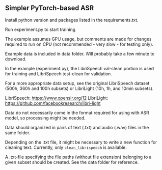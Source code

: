 ## Simpler PyTorch-based ASR

Install python version and packages listed in the requirements.txt.

Run experiment.py to start training.

The example assumes GPU usage, but comments are made for changes required to run on CPU (not recommended - very slow - for testing only).

Example data is included in data folder. Will probably take a few minute to download.

In the example (experiment.py), the LibriSpeech val-clean portion is used for training and LibriSpeech test-clean for validation.

For a more appropriate data setup, see the original LibriSpeech dataset (500h, 360h and 100h subsets) or LibriLight (10h, 1h, and 10min subsets).

LibriSpeech: https://www.openslr.org/12
LibriLight: https://github.com/facebookresearch/libri-light

Data do not necessarily come in the format required for using with ASR model, so processing might be needed.

Data should organized in pairs of text (.txt) and audio (.wav) files in the same folder.

Depending on the .txt file, it might be necessary to write a new function for cleaning text. Currently, only `clean_librispeech` is available.

A .txt-file specifying the file paths (without file extension) belonging to a given subset should be created. See the data folder for reference.

